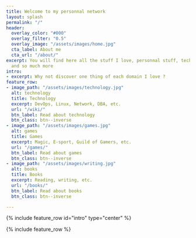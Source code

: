 ```yaml
---
title: Welcome to my personnal network
layout: splash
permalink: "/"
header:
  overlay_color: "#000"
  overlay_filter: "0.5"
  overlay_image: "/assets/images/home.jpg"
  cta_label: About me
  cta_url: "/about/"
excerpt: You will find here all the stuff I love, personnal stuff, technical stuff
  and so much more
intro:
- excerpt: Why not discover one thing of each domain I love ?
feature_row:
- image_path: "/assets/images/technology.jpg"
  alt: technology
  title: Technology
  excerpt: DevOps, Linux, Network, DBA, etc.
  url: "/wiki/"
  btn_label: Read about technology
  btn_class: btn--inverse
- image_path: "/assets/images/games.jpg"
  alt: games
  title: Games
  excerpt: Magic, E-sport, Guild of Gamers, etc.
  url: "/games/"
  btn_label: Read about games
  btn_class: btn--inverse
- image_path: "/assets/images/writing.jpg"
  alt: books
  title: Books
  excerpt: Reading, writing, etc.
  url: "/books/"
  btn_label: Read about books
  btn_class: btn--inverse

---
```

{% include feature_row id="intro" type="center" %}

{% include feature_row %}